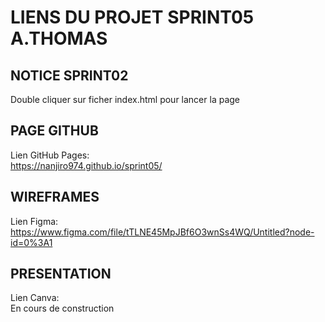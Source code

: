 # LIENS DU PROJET SPRINT05 A.THOMAS

## NOTICE SPRINT02<br>
Double cliquer sur ficher index.html pour lancer la page

## PAGE GITHUB<br>
Lien GitHub Pages:<br>
https://nanjiro974.github.io/sprint05/

## WIREFRAMES<br>
Lien Figma:<br>
https://www.figma.com/file/tTLNE45MpJBf6O3wnSs4WQ/Untitled?node-id=0%3A1

## PRESENTATION<br>
Lien Canva:<br>
En cours de construction
